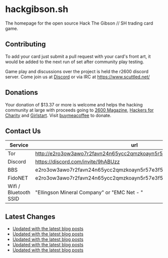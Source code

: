 # hackgibson.sh
The homepage for the open source Hack The Gibson // SH trading card game.


## Contributing

To add your card just submit a pull request with your card's front art, it would be added to the next run of set after community play testing.

Game play and discussions over the project is held the r2600 discord server. Come join us at [Discord](https://discord.com/invite/9hABUzz) or via IRC at https://www.scuttled.net/


## Donations

Your donation of $13.37 or more is welcome and helps the hacking community at large with proceeds going to [2600 Magazine](https://2600.com/), [Hackers for Charity](https://hackersforcharity.org) and [Girlstart](https://girlstart.org).  Visit [buymeacoffee](https://www.buymeacoffee.com/hackgibson.sh) to donate.


## Contact Us

Service | url
-|-
Tor | http://e2ro3ow3awo7r2favn24n65ycc2qmzkoayn5r57e3f56nvjwdcgg32ad.onion
Discord | https://discord.com/invite/9hABUzz
BBS | e2ro3ow3awo7r2favn24n65ycc2qmzkoayn5r57e3f56nvjwdcgg32ad.onion:23
FidoNET | e2ro3ow3awo7r2favn24n65ycc2qmzkoayn5r57e3f56nvjwdcgg32ad.onion:24554
Wifi / Bluetooth SSID | "Ellingson Mineral Company" or "EMC Net - <fidonet address>"

## Latest Changes
<!-- BLOG-POST-LIST:START -->
- [Updated with the latest blog posts](https://github.com/DFW2600/hackgibson.sh/commit/90f24d42e98ef77ccdbbb378d73db90e33b0932b)
- [Updated with the latest blog posts](https://github.com/DFW2600/hackgibson.sh/commit/99ad422d5049f4968ae11576aa14a99db500dbe4)
- [Updated with the latest blog posts](https://github.com/DFW2600/hackgibson.sh/commit/5ee25dcf9baea2e52a094bd0303850d35bdc5013)
- [Updated with the latest blog posts](https://github.com/DFW2600/hackgibson.sh/commit/50eed3c7e7b43d0831207b1e5da2bbc9f7fa3734)
- [Updated with the latest blog posts](https://github.com/DFW2600/hackgibson.sh/commit/dc0b32c13507724f77093f97cb21ef1c69dedeee)
<!-- BLOG-POST-LIST:END -->
